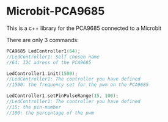 # Microbit-PCA9685
This is a c++ library for the PCA9685 connected to a Microbit

There are only 3 commands:
```c
PCA9685 LedController1(64);
//LedController1: Self chosen name
//64: I2C adress of the PCA9685

LedController1.init(1500);
//LedController1: The controller you have defined
//1500: the frequency set for the pwm on the PCA9685

LedController1.setPinPulseRange(15, 100);
//LedController1: The controller you have defined
//15: the pin-number
//100: the percentage of the pwm
```
